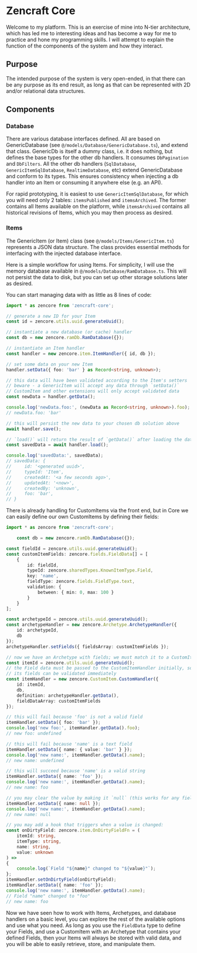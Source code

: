 # Zencraft Core
Welcome to my platform. This is an exercise of mine into N-tier architecture,
which has led me to interesting ideas and has become a way for me to practice 
and hone my programming skills. I will attempt to explain the function of the
components of the system and how they interact.

## Purpose
The intended purpose of the system is very open-ended, in that there can be any
purpose as its end result, as long as that can be represented with 2D and/or
relational data structures.

## Components

### Database
There are various database interfaces defined. All are based on GenericDatabase
(see `@/models/Database/GenericDatabase.ts`), and extend that class. GenericDb
is itself a dummy class, i.e. it does nothing, but defines the base types for
the other db handlers. It consumes `DbPagination` and `DbFilters`. All the other
db handlers (`SqlDatabase`, `GenericItemSqlDatabase`, `RealtimeDatabase`, etc)
extend GenericDatabase and conform to its types. This ensures consistency when
injecting a db handler into an Item or consuming it anywhere else (e.g. an API).

For rapid prototyping, it is easiest to use `GenericItemSqlDatabase`, for which
you will need only 2 tables: `itemsPublished` and `itemsArchived`. The former
contains all Items available on the platform, while `itemsArchived` contains all
historical revisions of Items, which you may then process as desired.

### Items
The GenericItem (or Item) class (see `@/models/Items/GenericItem.ts`) represents
a JSON data structure. The class provides essential methods for interfacing with
the injected database interface.

Here is a simple workflow for using Items. For simplicity, I will use the memory
database available in `@/models/Database/RamDatabase.ts`. This will not persist
the data to disk, but you can set up other storage solutions later as desired.

You can start managing data with as little as 8 lines of code:

```typescript
import * as zencore from 'zencraft-core';

// generate a new ID for your Item
const id = zencore.utils.uuid.generateUuid();

// instantiate a new database (or cache) handler
const db = new zencore.ramDb.RamDatabase({});

// instantiate an Item handler
const handler = new zencore.item.ItemHandler({ id, db });

// set some data on your new Item
handler.setData({ foo: 'bar' } as Record<string, unknown>);

// this data will have been validated according to the Item's setters
// beware - a GenericItem will accept any data through `setData()`
// CustomItem and other extensions will only accept validated data
const newData = handler.getData();

console.log('newData.foo:', (newData as Record<string, unknown>).foo);
// newData.foo: 'bar'

// this will persist the new data to your chosen db solution above
await handler.save();

// `load()` will return the result of `getData()` after loading the data
const savedData = await handler.load();

console.log('savedData:', savedData);
// savedData: {
//     id: '<generated uuid>',
//     typeId: 'Item',
//     createdAt: '<a few seconds ago>',
//     updatedAt: '<now>',
//     createdBy: 'unknown',
//     foo: 'bar',
// }
```

There is already handling for CustomItems via the front end, but in Core we can
easily define our own CustomItems by defining their fields:

```typescript
import * as zencore from 'zencraft-core';

    const db = new zencore.ramDb.RamDatabase({});

const fieldId = zencore.utils.uuid.generateUuid();
const customItemFields: zencore.fields.FieldData[] = [
    {
        id: fieldId,
        typeId: zencore.sharedTypes.KnownItemType.Field,
        key: 'name',
        fieldType: zencore.fields.FieldType.text,
        validation: {
            between: { min: 0, max: 100 }
        }
    }
];

const archetypeId = zencore.utils.uuid.generateUuid();
const archetypeHandler = new zencore.Archetype.ArchetypeHandler({
    id: archetypeId,
    db
});
archetypeHandler.setFields({ fieldsArray: customItemFields });

// now we have an Archetype with fields; we must match it to a CustomItem
const itemId = zencore.utils.uuid.generateUuid();
// the Field data must be passed to the CustomItemHandler initially, so that
// its fields can be validated immediately
const itemHandler = new zencore.CustomItem.CustomHandler({
    id: itemId,
    db,
    definition: archetypeHandler.getData(),
    fieldDataArray: customItemFields
});

// this will fail because 'foo' is not a valid field
itemHandler.setData({ foo: 'bar' });
console.log('new foo:', itemHandler.getData().foo);
// new foo: undefined

// this will fail because 'name' is a text field
itemHandler.setData({ name: { value: 'bar' } });
console.log('new name:', itemHandler.getData().name);
// new name: undefined

// this will succeed because 'name' is a valid string
itemHandler.setData({ name: 'foo' });
console.log('new name:', itemHandler.getData().name);
// new name: foo

// you may clear the value by making it `null` (this works for any field)
itemHandler.setData({ name: null });
console.log('new name:', itemHandler.getData().name);
// new name: null

// you may add a hook that triggers when a value is changed:
const onDirtyField: zencore.item.OnDirtyFieldFn = (
    itemId: string,
    itemType: string,
    name: string,
    value: unknown
) =>
{
    console.log(`Field "${name}" changed to "${value}"`);
};
itemHandler.setOnDirtyField(onDirtyField);
itemHandler.setData({ name: 'foo' });
console.log('new name:', itemHandler.getData().name);
// Field "name" changed to "foo"
// new name: foo
```

Now we have seen how to work with Items, Archetypes, and database handlers on a
basic level, you can explore the rest of the available options and use what you
need. As long as you use the `FieldData` type to define your Fields, and use a
CustomItem with an Archetype that contains your defined Fields, then your Items
will always be stored with valid data, and you will be able to easily retrieve,
store, and manipulate them.